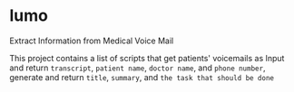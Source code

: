 # lumo
Extract Information from Medical Voice Mail

This project contains a list of scripts that get patients' voicemails as Input and return `transcript`, `patient name`, `doctor name`, and `phone number`, generate and return  `title`, `summary`, and `the task that should be done`
